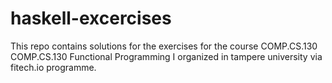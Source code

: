 # haskell-excercises
This repo contains solutions for the exercises for the course COMP.CS.130 COMP.CS.130 Functional Programming I  organized in tampere university via fitech.io programme.
